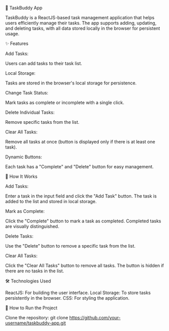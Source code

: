 🌟 TaskBuddy App

TaskBuddy is a ReactJS-based task management application that helps users efficiently manage their tasks. The app supports adding, updating, and deleting tasks, with all data stored locally in the browser for persistent usage.

✨ Features

Add Tasks:

Users can add tasks to their task list.

Local Storage:

Tasks are stored in the browser's local storage for persistence.

Change Task Status:

Mark tasks as complete or incomplete with a single click.

Delete Individual Tasks:

Remove specific tasks from the list.

Clear All Tasks:

Remove all tasks at once (button is displayed only if there is at least one task).

Dynamic Buttons:

Each task has a "Complete" and "Delete" button for easy management.

🔧 How It Works

Add Tasks:

Enter a task in the input field and click the "Add Task" button.
The task is added to the list and stored in local storage.

Mark as Complete:

Click the "Complete" button to mark a task as completed.
Completed tasks are visually distinguished.

Delete Tasks:

Use the "Delete" button to remove a specific task from the list.

Clear All Tasks:

Click the "Clear All Tasks" button to remove all tasks.
The button is hidden if there are no tasks in the list.

🛠️ Technologies Used

ReactJS: 
For building the user interface.
Local Storage:
To store tasks persistently in the browser.
CSS: 
For styling the application.

🚀 How to Run the Project

Clone the repository:
git clone https://github.com/your-username/taskbuddy-app.git
